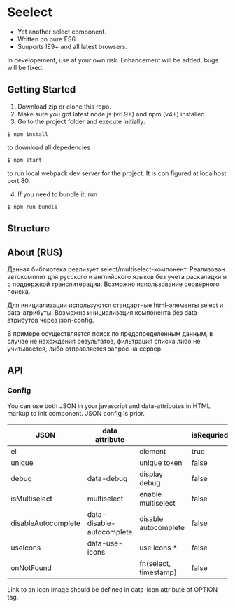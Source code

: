 # Seelect

- Yet another select component.
- Written on pure ES6.
- Suuports IE9+ and all latest browsers.

In developement, use at your own risk. Enhancement will be added, bugs will be fixed.

## Getting Started

1. Download zip or clone this repo.
2. Make sure you got latest node.js (v6.9+) and npm (v4+) installed.
3. Go to the project folder and execute initially:

```
$ npm install
```
to download all depedencies 

```
$ npm start
```
to run local webpack dev server for the project. It is con figured at localhost port 80.

4. If you need to bundle it, run

```
$ npm run bundle
```

## Structure


## About (RUS)

Данная библиотека реализует select/multiselect-компонент. 
Реализован автокомплит для русского и английского языков без учета раскаладки и с поддержкой транслитерации. 
Возможно использование серверного поиска. 

Для инициализации используются стандартные html-элементы select и data-атрибуты.
Возможна инициализация компонента без data-атрибутов через json-config.

В примере осуществляется поиск по предопределенным данным, в случае не нахождения результатов, фильтрация списка либо не учитывается, либо отправляется запрос на сервер.

## API

### Config

You can use both JSON in your javascript and data-attributes in HTML markup to init component.
JSON config is prior.

JSON                | data attribute            |                           | isRequried  | Default value
------------------- | ------------------------- | ------------------------- | ----------- | --------------
el                  |                           | element                   | true        |
unique              |                           | unique token              | false       | Date.now()
debug               | data-debug                | display debug             | false       | false
isMultiselect       | multiselect               | enable multiselect        | false       | false
disableAutocomplete | data-disable-autocomplete | disable autocomplete      | false       | false
useIcons            | data-use-icons            | use icons *               | false       | false
onNotFound          |                           | fn(select, timestamp)     | false       |

Link to an icon image should be defined in data-icon attribute of OPTION tag.
